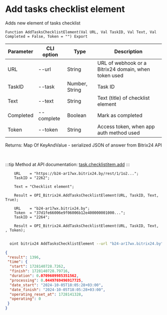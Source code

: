 ﻿---
sidebar_position: 1
---

# Add tasks checklist element
 Adds new element of tasks checklist



`Function AddTasksChecklistElement(Val URL, Val TaskID, Val Text, Val Completed = False, Token = "") Export`

  | Parameter | CLI option | Type | Description |
  |-|-|-|-|
  | URL | --url | String | URL of webhook or a Bitrix24 domain, when token used |
  | TaskID | --task | Number, String | Task ID |
  | Text | --text | String | Text (title) of checklist element |
  | Completed | --complete | Boolean | Mark as completed |
  | Token | --token | String | Access token, when app auth method used |

  
  Returns:  Map Of KeyAndValue - serialized JSON of answer from Bitrix24 API

<br/>

:::tip
Method at API documentation: [task.checklistitem.add](https://dev.1c-bitrix.ru/rest_help/tasks/task/checklistitem/add.php)
:::
<br/>


```bsl title="Code example"
    URL    = "https://b24-ar17wx.bitrix24.by/rest/1/1o2...";
    TaskID = "2262";

    Text = "Checklist element";

    Result = OPI_Bitrix24.AddTasksChecklistElement(URL, TaskID, Text, True);

    URL    = "b24-ar17wx.bitrix24.by";
    Token  = "37d1fe66006e9f06006b12e400000001000...";
    TaskID = "2264";

    Result = OPI_Bitrix24.AddTasksChecklistElement(URL, TaskID, Text, , Token);
```



```sh title="CLI command example"
    
  oint bitrix24 AddTasksChecklistElement --url "b24-ar17wx.bitrix24.by" --task "1080" --text "Checklist element" --complete %complete% --token "fe3fa966006e9f06006b12e400000001000..."

```

```json title="Result"
{
 "result": 1396,
 "time": {
  "start": 1728140728.7262,
  "finish": 1728140728.79716,
  "duration": 0.0709609985351562,
  "processing": 0.0449769496917725,
  "date_start": "2024-10-05T18:05:28+03:00",
  "date_finish": "2024-10-05T18:05:28+03:00",
  "operating_reset_at": 1728141328,
  "operating": 0
 }
}
```
